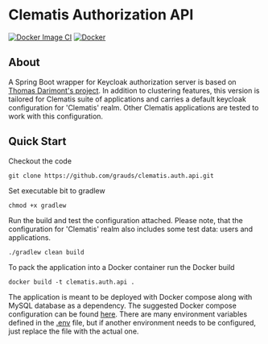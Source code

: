 # Clematis Authorization API
[![Docker Image CI](https://github.com/grauds/clematis.auth.api/actions/workflows/docker-image.yml/badge.svg)](https://github.com/grauds/clematis.auth.api/actions/workflows/docker-image.yml)
[![Docker](https://github.com/grauds/clematis.auth.api/actions/workflows/docker-publish.yml/badge.svg)](https://github.com/grauds/clematis.auth.api/actions/workflows/docker-publish.yml)

## About

A Spring Boot wrapper for Keycloak authorization server is based on [Thomas Darimont's project](https://github.com/thomasdarimont/embedded-spring-boot-keycloak-server). In addition to clustering features, this version is tailored for Clematis suite of applications and carries a default keycloak configuration for 'Clematis' realm. Other Clematis applications are tested to work with this configuration.

## Quick Start

Checkout the code

```
git clone https://github.com/grauds/clematis.auth.api.git
```
Set executable bit to gradlew
```
chmod +x gradlew
```
Run the build and test the configuration attached. Please note, that the configuration for 'Clematis' realm also includes some test data: users and applications.
```
./gradlew clean build
```
To pack the application into a Docker container run the Docker build
```
docker build -t clematis.auth.api .
```
The application is meant to be deployed with Docker compose along with MySQL database as a dependency. The suggested Docker compose configuration can be found [here](https://github.com/grauds/clematis.auth.api/blob/main/jenkins/docker-compose.yaml). There are many environment variables defined in the [.env](https://github.com/grauds/clematis.auth.api/blob/main/jenkins/.env) file, but if another environment needs to be configured, just replace the file with the actual one. 



